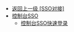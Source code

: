 - [返回上一级 [SSO对接]](SSO对接/_sidebar.md)
- [控制台SSO](SSO对接/控制台SSO/)
  - [控制台SSO快速登录](SSO对接/控制台SSO/控制台SSO快速登录.md)
